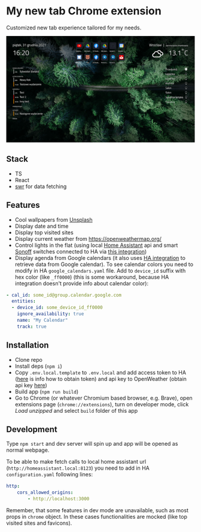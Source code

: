 # My new tab Chrome extension

Customized new tab experience tailored for my needs.

![Screenshot](./scrot.webp)

## Stack

- TS
- React
- [swr](https://swr.vercel.app/) for data fetching

## Features

- Cool wallpapers from [Unsplash](https://unsplash.com/)
- Display date and time
- Display top visited sites
- Display current weather from https://openweathermap.org/
- Control lights in the flat (using local [Home Assistant](https://www.home-assistant.io/) api and smart [Sonoff](https://sonoff.tech/) switches connected to HA via [this integration](https://github.com/AlexxIT/SonoffLAN))
- Display agenda from Google calendars (it also uses [HA integration](https://www.home-assistant.io/integrations/google/) to retrieve data from Google calendar). To see calendar colors you need to modify in HA `google_calendars.yaml` file. Add to `device_id` suffix with hex color (like `_ff0000`) (this is some workaround, because HA integration doesn't provide info about calendar color):

```yaml
- cal_id: some_id@group.calendar.google.com
  entities:
  - device_id: some_device_id_ff0000
    ignore_availability: true
    name: "My Calendar"
    track: true
```

## Installation

- Clone repo
- Install deps (`npm i`)
- Copy `.env.local.template` to `.env.local` and add access token to HA ([here](https://developers.home-assistant.io/docs/api/rest/) is info how to obtain token) and api key to OpenWeather (obtain api key [here](https://openweathermap.org/api))
- Build app (`npm run build`)
- Go to Chrome (or whatever Chromium based browser, e.g. Brave), open extensions page (`chrome://extensions`), turn on developer mode, click *Load unzipped* and select `build` folder of this app

## Development

Type `npm start` and dev server will spin up and app will be opened as normal webpage.

To be able to make fetch calls to local home assistant url (`http://homeassistant.local:8123`) you need to add in HA `configuration.yaml` following lines:

```yaml
http:
    cors_allowed_origins:
        - http://localhost:3000
```

Remember, that some features in dev mode are unavailable, such as most props in `chrome` object. In these cases functionalities are mocked (like top visited sites and favicons).
